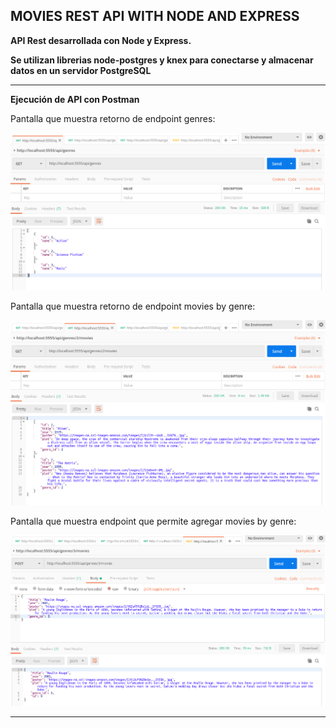 MOVIES REST API WITH NODE AND EXPRESS
--------------------------------------------------------------------------------------------------------------------

**API Rest desarrollada con Node y Express.**

**Se utilizan librerias node-postgres y knex para conectarse y almacenar datos en un servidor PostgreSQL**

--------------------------------------------------------------------------------------------------------------------

**Ejecución de API con Postman**

Pantalla que muestra retorno de endpoint genres:

![Screenshot Genres](screenshots/postman-node-rest-genres.png)

Pantalla que muestra retorno de endpoint movies by genre:

![Screenshot MoviesByGenre](screenshots/postman-node-movies-by-genre.png)

Pantalla que muestra endpoint que permite agregar movies by genre:

![Screenshot PostMovie](screenshots/postman-node-movies-post.png)

--------------------------------------------------------------------------------------------------------------------
